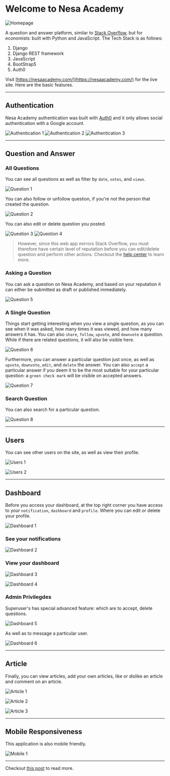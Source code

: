# Welcome to Nesa Academy

![Homepage](https://imgur.com/r7UZJb6.png)

A question and answer platform, similar to [Stack Overflow](https://stackoverflow.com/), but for economists: built with Python and JavaScript. The Tech Stack is as follows:

1. Django
2. Django REST framework
3. JavaScript
4. BootStrap5
5. Auth0

Visit [https://nesaacademy.com/](https://nesaacademy.com/) for the live site. Here are the basic features.

-------

## Authentication

Nesa Academy authentication was built with [Auth0](https://auth0.com/) and it only allows social authentication with a Google account.

![Authentication 1](https://imgur.com/y3x7fLN.png)
![Authentication 2](https://imgur.com/YQSjBPZ.png)
![Authentication 3](https://imgur.com/a1liEGO.png)

-------

## Question and Answer

### All Questions

You can see all questions as well as filter by `date`, `votes`, and `views`.

![Question 1](https://imgur.com/YsfsQNO.png)

You can also follow or unfollow question, if you're not the person that created the question.

![Question 2](https://imgur.com/Vmhg22C.png)

You can also edit or delete question you posted.

![Question 3](https://imgur.com/vXltq4o.png)
![Question 4](https://imgur.com/azCj53i.png)

> However, since this web app mirrors Stack Overflow, you must therefore have certain level of reputation before you can edit/delete question and perform other actions. Checkout the [help center](https://nesaacademy.com/help/) to learn more.

### Asking a Question

You can ask a question on Nesa Academy, and based on your reputation it can either be submitted as draft or published immediately.

![Question 5](https://imgur.com/n6N5azG.png)

### A Single Question

Things start getting interesting when you view a single question, as you can see when it was asked, how many times it was viewed, and how many answers it has. You can also `share`, `follow`, `upvote`, and `downvote` a question. While if there are related questions, it will also be visible here.

![Question 6](https://imgur.com/WKaDgAo.png)

Furthermore, you can answer a particular question just once, as well as `upvote`, `downvote`, `edit`, and `delete` the answer. You can also `accept` a particular answer if you deem it to be the most suitable for your particular question: a `green check mark` will be visible on accepted answers.

![Question 7](https://imgur.com/cJpzRez.png)

### Search Question

You can also search for a particular question.

![Question 8](https://imgur.com/v0VqJyo.png)

-------

## Users

You can see other users on the site, as well as view their profile.

![Users 1](https://imgur.com/Q2uRbZu.png)

![Users 2](https://imgur.com/pKny0fZ.png)

-------

## Dashboard

Before you access your dashboard, at the top right corner you have access to your `notification`, `dashboard` and `profile`. Where you can edit or delete your profile.

![Dashboard 1](https://imgur.com/WSxXV5x.png)

### See your notifications

![Dashboard 2](https://imgur.com/OMPlVwX.png)

### View your dashboard

![Dashboard 3](https://imgur.com/6CNTskQ.png)

![Dashboard 4](https://imgur.com/bRPjyi7.png)

### Admin Privilegdes

Superuser's has special advanced feature: which are to accept, delete questions.

![Dashboard 5](https://imgur.com/bb6fqaY.png)

As well as to message a particular user.

![Dashboard 6](https://imgur.com/YiUMPEp.png)

-------

## Article

Finally, you can view articles, add your own articles, like or dislike an article and comment on an article.

![Article 1](https://imgur.com/nXSslXP.png)

![Article 2](https://imgur.com/gH95KqN.png)

![Article 3](https://imgur.com/Ke0G1yd.png)

-------

## Mobile Responsiveness

This application is also mobile friendly.

![Mobile 1](https://imgur.com/j2hGLqW.png)

-------

Checkout [this post](https://devsam.hashnode.dev/introducing-nesa-academy) to read more.
